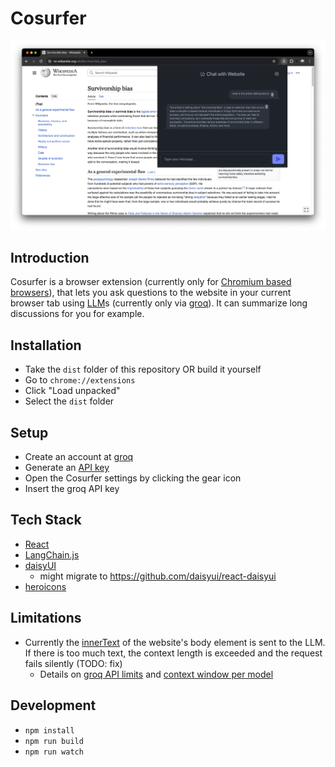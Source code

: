 # Cosurfer

![Screenshot of Cosurfer browser extension](./docs/screenshot.png)

## Introduction

Cosurfer is a browser extension (currently only for [Chromium based browsers](<https://en.wikipedia.org/wiki/Chromium_(web_browser)#Browsers_based_on_Chromium>)), that lets you ask questions to the website in your current browser tab using [LLM](https://en.wikipedia.org/wiki/Large_language_model)s (currently only via [groq](https://groq.com/)). It can summarize long discussions for you for example.

## Installation

- Take the `dist` folder of this repository OR build it yourself
- Go to `chrome://extensions`
- Click "Load unpacked"
- Select the `dist` folder

## Setup

- Create an account at [groq](https://groq.com/)
- Generate an [API key](https://console.groq.com/keys)
- Open the Cosurfer settings by clicking the gear icon
- Insert the groq API key

## Tech Stack

- [React](https://github.com/facebook/react)
- [LangChain.js](https://github.com/langchain-ai/langchainjs)
- [daisyUI](https://daisyui.com/)
  - might migrate to https://github.com/daisyui/react-daisyui
- [heroicons](https://heroicons.com/)

## Limitations

- Currently the [innerText](https://developer.mozilla.org/en-US/docs/Web/API/HTMLElement/innerText) of the website's body element is sent to the LLM. If there is too much text, the context length is exceeded and the request fails silently (TODO: fix)
  - Details on [groq API limits](https://console.groq.com/settings/limits) and [context window per model](https://console.groq.com/docs/models)

## Development

- `npm install`
- `npm run build`
- `npm run watch`
